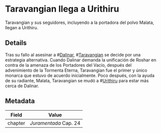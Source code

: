 # Taravangian llega a Urithiru
Taravangian y sus seguidores, incluyendo a la portadora del polvo Malata, llegan a Urithiru. 

## Details
Tras su fallo al asesinar a #[Dalinar](characters/dalinar), #[Taravangian](characters/taravangian) se decide por una estrategia alternativa. Cuando Dalinar demanda la unificación de Roshar en contra de la amenaza de los Portadores del Vacío, después del advenimiento de la Tormenta Eterna, Taravangian fue el primer y único monarca que estuvo de acuerdo inicialmente. Poco después, con la ayuda de su radiante, Malata, Taravangian se mudó a #[Urithiru](locations/urithiru) para estar más cerca de Dalinar. 

## Metadata
| Field | Value |
| ----- | ----- |
| chapter | *Juramentada* Cap. 24 |

